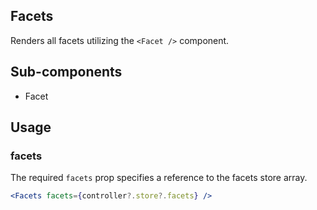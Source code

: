 ## Facets

Renders all facets utilizing the `<Facet />` component.

## Sub-components
- Facet

## Usage

### facets
The required `facets` prop specifies a reference to the facets store array. 

```jsx
<Facets facets={controller?.store?.facets} />
```
